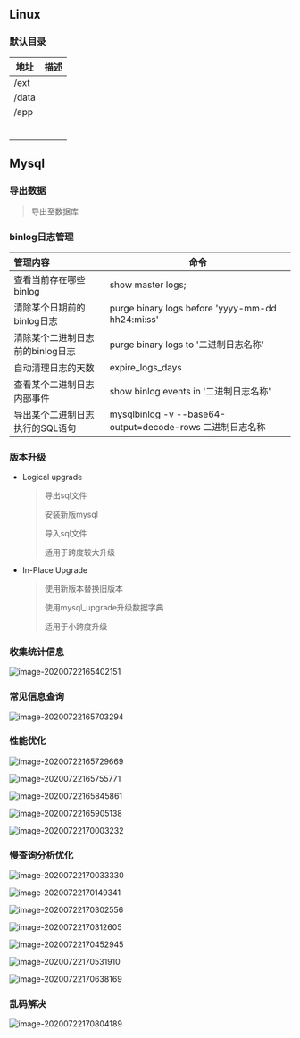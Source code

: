 ## Linux

### 默认目录

| 地址  | 描述 |
| ----- | ---- |
| /ext  |      |
| /data |      |
| /app  |      |
|       |      |
|       |      |
|       |      |
|       |      |
|       |      |
|       |      |



## Mysql

### 导出数据

> 导出至数据库

### binlog日志管理

| 管理内容                         | 命令                                                      |
| :------------------------------- | --------------------------------------------------------- |
| 查看当前存在哪些binlog           | show master logs;                                         |
| 清除某个日期前的binlog日志       | purge binary logs before 'yyyy-mm-dd hh24:mi:ss'          |
| 清除某个二进制日志前的binlog日志 | purge binary logs to '二进制日志名称'                     |
| 自动清理日志的天数               | expire_logs_days                                          |
| 查看某个二进制日志内部事件       | show binlog events in '二进制日志名称'                    |
| 导出某个二进制日志执行的SQL语句  | mysqlbinlog -v --base64-output=decode-rows 二进制日志名称 |



### 版本升级

- Logical upgrade

  > 导出sql文件
  >
  > 安装新版mysql
  >
  > 导入sql文件
  >
  > 适用于跨度较大升级

- In-Place Upgrade

  > 使用新版本替换旧版本
  >
  > 使用mysql_upgrade升级数据字典
  >
  > 适用于小跨度升级

### 收集统计信息

![image-20200722165402151](F:\图片\typora\image-20200722165402151.png)

### 常见信息查询

![image-20200722165703294](F:\图片\typora\image-20200722165703294.png)

### 性能优化

![image-20200722165729669](F:\图片\typora\image-20200722165729669.png)

![image-20200722165755771](F:\图片\typora\image-20200722165755771.png)

![image-20200722165845861](F:\图片\typora\image-20200722165845861.png)

![image-20200722165905138](F:\图片\typora\image-20200722165905138.png)

![image-20200722170003232](F:\图片\typora\image-20200722170003232.png)

### 慢查询分析优化

![image-20200722170033330](F:\图片\typora\image-20200722170033330.png)

![image-20200722170149341](F:\图片\typora\image-20200722170149341.png)

![image-20200722170302556](F:\图片\typora\image-20200722170302556.png)

![image-20200722170312605](F:\图片\typora\image-20200722170312605.png)

![image-20200722170452945](F:\图片\typora\image-20200722170452945.png)

![image-20200722170531910](F:\图片\typora\image-20200722170531910.png)

![image-20200722170638169](F:\图片\typora\image-20200722170638169.png)

### 乱码解决

![image-20200722170804189](F:\图片\typora\image-20200722170804189.png)